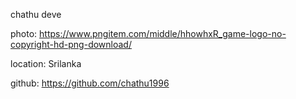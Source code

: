 chathu deve

photo: https://www.pngitem.com/middle/hhowhxR_game-logo-no-copyright-hd-png-download/

location: Srilanka

github: https://github.com/chathu1996
